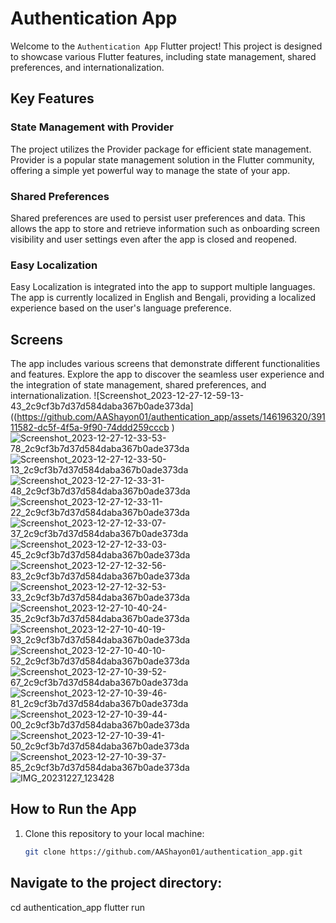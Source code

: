 # Authentication App

Welcome to the `Authentication App` Flutter project! This project is designed to showcase various Flutter features, including state management, shared preferences, and internationalization.

## Key Features

### State Management with Provider

The project utilizes the Provider package for efficient state management. Provider is a popular state management solution in the Flutter community, offering a simple yet powerful way to manage the state of your app.

### Shared Preferences

Shared preferences are used to persist user preferences and data. This allows the app to store and retrieve information such as onboarding screen visibility and user settings even after the app is closed and reopened.

### Easy Localization

Easy Localization is integrated into the app to support multiple languages. The app is currently localized in English and Bengali, providing a localized experience based on the user's language preference.

## Screens

The app includes various screens that demonstrate different functionalities and features. Explore the app to discover the seamless user experience and the integration of state management, shared preferences, and internationalization.
![Screenshot_2023-12-27-12-59-13-43_2c9cf3b7d37d584daba367b0ade373da]((https://github.com/AAShayon01/authentication_app/assets/146196320/39111582-dc5f-4f5a-9f90-74ddd259cccb )
![Screenshot_2023-12-27-12-33-53-78_2c9cf3b7d37d584daba367b0ade373da](https://github.com/AAShayon01/authentication_app/assets/146196320/f4521a24-0cc0-45fd-acfd-2ba51bf3ad95)
![Screenshot_2023-12-27-12-33-50-13_2c9cf3b7d37d584daba367b0ade373da](https://github.com/AAShayon01/authentication_app/assets/146196320/707c59b9-f87c-4f60-b389-2b63b74da454)
![Screenshot_2023-12-27-12-33-31-48_2c9cf3b7d37d584daba367b0ade373da](https://github.com/AAShayon01/authentication_app/assets/146196320/7647a608-a1d4-4e77-9478-7b44c4daf479)
![Screenshot_2023-12-27-12-33-11-22_2c9cf3b7d37d584daba367b0ade373da](https://github.com/AAShayon01/authentication_app/assets/146196320/29b79ba3-05d3-4746-a9a1-1ed0698416dd)
![Screenshot_2023-12-27-12-33-07-37_2c9cf3b7d37d584daba367b0ade373da](https://github.com/AAShayon01/authentication_app/assets/146196320/da93f779-4d25-41fc-ad7f-96fa7022377e)
![Screenshot_2023-12-27-12-33-03-45_2c9cf3b7d37d584daba367b0ade373da](https://github.com/AAShayon01/authentication_app/assets/146196320/1708033f-f905-4eee-93b6-ecbb3b91b069)
![Screenshot_2023-12-27-12-32-56-83_2c9cf3b7d37d584daba367b0ade373da](https://github.com/AAShayon01/authentication_app/assets/146196320/8d874255-91bb-4ba6-95ee-9f7760d014ce)
![Screenshot_2023-12-27-12-32-53-33_2c9cf3b7d37d584daba367b0ade373da](https://github.com/AAShayon01/authentication_app/assets/146196320/96c7f985-a8cc-44d9-8e13-829639ee4d7a)
![Screenshot_2023-12-27-10-40-24-35_2c9cf3b7d37d584daba367b0ade373da](https://github.com/AAShayon01/authentication_app/assets/146196320/70ae72a5-5f57-4d6e-a409-eee2adb9cc2e)
![Screenshot_2023-12-27-10-40-19-93_2c9cf3b7d37d584daba367b0ade373da](https://github.com/AAShayon01/authentication_app/assets/146196320/de1b2bc5-d258-4644-9ac6-5f7a50509d12)
![Screenshot_2023-12-27-10-40-10-52_2c9cf3b7d37d584daba367b0ade373da](https://github.com/AAShayon01/authentication_app/assets/146196320/6e3b8a42-1a37-464c-8cde-c635350c07c8)
![Screenshot_2023-12-27-10-39-52-67_2c9cf3b7d37d584daba367b0ade373da](https://github.com/AAShayon01/authentication_app/assets/146196320/3f5c1efa-6c72-4dae-9460-976c5b79009e)
![Screenshot_2023-12-27-10-39-46-81_2c9cf3b7d37d584daba367b0ade373da](https://github.com/AAShayon01/authentication_app/assets/146196320/87434ded-3f95-4448-bdd7-d8b0c8e00663)
![Screenshot_2023-12-27-10-39-44-00_2c9cf3b7d37d584daba367b0ade373da](https://github.com/AAShayon01/authentication_app/assets/146196320/a27b07be-acb3-4b38-8399-82b14aa9e452)
![Screenshot_2023-12-27-10-39-41-50_2c9cf3b7d37d584daba367b0ade373da](https://github.com/AAShayon01/authentication_app/assets/146196320/3b66645d-1b2f-4be4-84c8-dc7879f19efc)
![Screenshot_2023-12-27-10-39-37-85_2c9cf3b7d37d584daba367b0ade373da](https://github.com/AAShayon01/authentication_app/assets/146196320/bf43edf3-ab43-45cb-947c-65f9512a3d2f)
![IMG_20231227_123428](https://github.com/AAShayon01/authentication_app/assets/146196320/740dd972-7afe-4d96-ab54-9e2988f86c24)

## How to Run the App

1. Clone this repository to your local machine:

   ```bash
   git clone https://github.com/AAShayon01/authentication_app.git

## Navigate to the project directory:
cd authentication_app
flutter run
